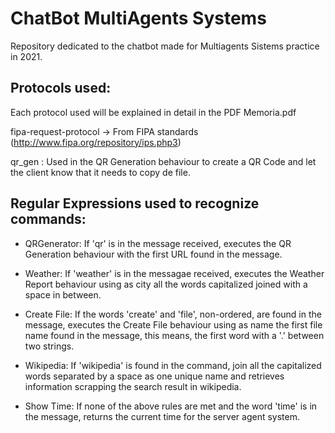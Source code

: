 # ChatBot MultiAgents Systems
Repository dedicated to the chatbot made for Multiagents Sistems practice in 2021.

## Protocols used:
Each protocol used will be explained in detail in the PDF Memoria.pdf

fipa-request-protocol -> From FIPA standards (http://www.fipa.org/repository/ips.php3)

qr_gen : Used in the QR Generation behaviour to create a QR Code and let the client know that it needs to copy de file.

## Regular Expressions used to recognize commands:
- QRGenerator: If 'qr' is in the message received, executes the QR Generation behaviour with the first URL found in the message.

- Weather: If 'weather' is in the messagae received, executes the Weather Report behaviour using as city all the words capitalized joined with a space in between.

- Create File: If the words 'create' and 'file', non-ordered, are found in the message, executes the Create File behaviour using as name the first file name found in the message, this means, the first word with a '.' between two strings.

- Wikipedia: If 'wikipedia' is found in the command, join all the capitalized words separated by a space as one unique name and retrieves information scrapping the search result in wikipedia.

- Show Time: If none of the above rules are met and the word 'time' is in the message, returns the current time for the server agent system.